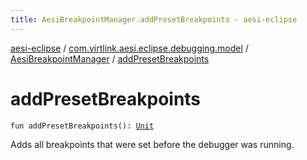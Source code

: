 ```yaml
---
title: AesiBreakpointManager.addPresetBreakpoints - aesi-eclipse
---
```


[aesi-eclipse](../../index.html) / [com.virtlink.aesi.eclipse.debugging.model](../index.html) / [AesiBreakpointManager](index.html) / [addPresetBreakpoints](.)

# addPresetBreakpoints

`fun addPresetBreakpoints(): `[`Unit`](https://kotlinlang.org/api/latest/jvm/stdlib/kotlin/-unit/index.html)

Adds all breakpoints that were set before the debugger was running.

